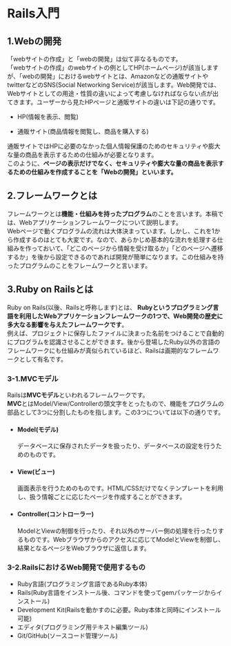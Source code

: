 # **Rails入門**

## **1.Webの開発**

「webサイトの作成」と「webの開発」は似て非なるものです。  
「webサイトの作成」のwebサイトの例としてHP(ホームページ)が該当しますが、「webの開発」におけるwebサイトとは、Amazonなどの通販サイトやtwitterなどのSNS(Social Networking Service)が該当します。Web開発では、Webサイトとしての用途・性質の違いによって考慮しなければならない点が出てきます。ユーザーから見たHPページと通販サイトの違いは下記の通りです。

- HP(情報を表示、閲覧)

- 通販サイト(商品情報を閲覧し、商品を購入する)

通販サイトではHPに必要のなかった個人情報保護のためのセキュリティや膨大な量の商品を表示するための仕組みが必要となります。  
このように、**ページの表示だけでなく、セキュリティや膨大な量の商品を表示するための仕組みを作成することを「Webの開発」といいます。**

## **2.フレームワークとは**

フレームワークとは**機能・仕組みを持ったプログラム**のことを言います。本稿では、Webアプリケーションフレームワークについて説明します。  
Webページで動くプログラムの流れは大体決まっています。しかし、これを1から作成するのはとても大変です。なので、あらかじめ基本的な流れを処理する仕組みを作っておいて、「どこのページから情報を受け取るか」「どのページへ遷移するか」を後から設定できるのであれば開発が簡単になります。この仕組みを持ったプログラムのことをフレームワークと言います。

## **3.Ruby on Railsとは**

Ruby on Rails(以後、Railsと呼称します)とは、 **Rubyというプログラミング言語を利用したWebアプリケーションフレームワークの1つで、Web開発の歴史に多大なる影響を与えたフレームワークです**。  
例えば、プロジェクトに保存したファイルに決まった名前をつけることで自動的にプログラムを認識させることができます。後から登場したRuby以外の言語のフレームワークにも仕組みが真似られているほど、Railsは画期的なフレームワークとして有名です。

### **3-1.MVCモデル**

Railsは**MVCモデル**といわれるフレームワークです。  
**MVC**とはModel/View/Controllerの頭文字をとったもので、機能をプログラムの部品として3つに分割したものを指します。この3つについては以下の通りです。

- #### **Model(モデル)**

    データベースに保存されたデータを扱ったり、データベースの設定を行うためのものです。

- #### **View(ビュー)**

    画面表示を行うためのものです。HTML/CSSだけでなくテンプレートを利用し、扱う情報ごとに応じたページを作成することができます。

- #### **Controller(コントローラー)**

    ModelとViewの制御を行ったり、それ以外のサーバー側の処理を行ったりするものです。Webブラウザからのアクセスに応じてModelとViewを制御し、結果となるページをWebブラウザに返信します。

### **3-2.RailsにおけるWeb開発で使用するもの**

- Ruby言語(プログラミング言語であるRuby本体)
- Rails(Ruby言語をインストール後、コマンドを使ってgemパッケージからインストール)
- Development Kit(Railsを動かすのに必要。Ruby本体と同時にインストール可能)
- エディタ(プログラミング用テキスト編集ツール)
- Git/GitHub(ソースコード管理ツール)
